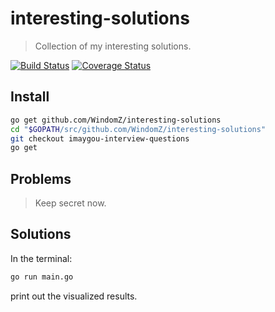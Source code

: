 # interesting-solutions

> Collection of my interesting solutions.

[![Build Status](https://travis-ci.org/WindomZ/interesting-solutions.svg?branch=imaygou-interview-questions)](https://travis-ci.org/WindomZ/interesting-solutions)
[![Coverage Status](https://coveralls.io/repos/github/WindomZ/interesting-solutions/badge.svg?branch=imaygou-interview-questions)](https://coveralls.io/github/WindomZ/interesting-solutions?branch=imaygou-interview-questions)

## Install

```bash
go get github.com/WindomZ/interesting-solutions
cd "$GOPATH/src/github.com/WindomZ/interesting-solutions"
git checkout imaygou-interview-questions
go get
```

## Problems

> Keep secret now.

## Solutions

In the terminal:
```bash
go run main.go
```
print out the visualized results.

